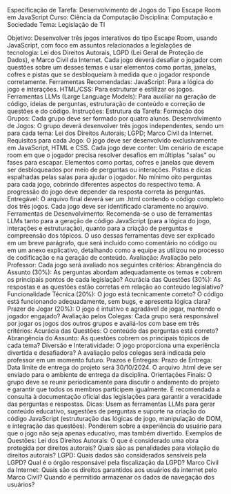 Especificação de Tarefa: Desenvolvimento de Jogos do Tipo Escape Room em JavaScript
Curso: Ciência da Computação
Disciplina: Computação e Sociedade
Tema: Legislação de TI

Objetivo:
Desenvolver três jogos interativos do tipo Escape Room, usando JavaScript, com foco em assuntos relacionados a legislações de tecnologia: Lei dos Direitos Autorais, LGPD (Lei Geral de Proteção de Dados), e Marco Civil da Internet. Cada jogo deverá desafiar o jogador com questões sobre um desses temas e usar elementos como portas, janelas, cofres e pistas que se desbloqueiam à medida que o jogador responde corretamente.
Ferramentas Recomendadas:
JavaScript: Para a lógica do jogo e interações.
HTML/CSS: Para estruturar e estilizar os jogos.
Ferramentas LLMs (Large Language Models): Para auxiliar na geração de código, ideias de perguntas, estruturação de conteúdo e correção de questões e do código.
Instruções:
Estrutura da Tarefa:
Formação dos Grupos:
Cada grupo deve ser formado por quatro alunos.
Desenvolvimento de Jogos:
O grupo deverá desenvolver três jogos independentes, sendo um para cada tema:
Lei dos Direitos Autorais;
LGPD;
Marco Civil da Internet.
Requisitos para cada Jogo:
O jogo deve ser desenvolvido exclusivamente em JavaScript, HTML e CSS.
Cada jogo deve conter:
Um cenário de escape room em que o jogador precisa resolver desafios em múltiplas "salas" ou fases para escapar.
Elementos como portas, cofres e janelas que devem ser desbloqueados por meio de perguntas ou interações.
Pistas e dicas espalhadas pelas salas para ajudar o jogador.
No mínimo oito perguntas para cada jogo, cobrindo diferentes aspectos do respectivo tema.
A progressão do jogo deve depender da resposta correta às perguntas.
Entregável:
O arquivo final deverá ser um .html contendo o código completo dos três jogos.
Cada jogo deve ser identificado claramente no arquivo.
Ferramentas de Desenvolvimento:
Recomenda-se o uso de ferramentas LLMs tanto para a geração de código JavaScript (para a lógica do jogo, interações e estruturação), quanto para a criação de perguntas e compreensão dos tópicos.
O uso dessas ferramentas deve ser explicado em um breve parágrafo, que será incluído como comentário no código ou em um anexo explicativo, detalhando como a equipe as utilizou no processo de codificação e na geração de conteúdo.
Avaliação:
Avaliação pelo Professor:
Cada jogo será avaliado nos seguintes critérios:
Abrangência do Assunto (30%): As perguntas abordam adequadamente os temas e cobrem os principais pontos de cada legislação?
Acurácia das Questões (30%): As respostas e as questões estão corretas em relação ao conteúdo legislativo?
Funcionalidade Técnica (20%): O jogo está tecnicamente correto? O código está funcionando adequadamente, sem bugs, e apresenta lógica clara?
Prazer de Jogar (20%): O jogo é intuitivo e agradável de jogar, mantendo o jogador engajado?
Avaliação pelos Colegas:
Cada grupo será responsável por jogar os jogos dos outros grupos e avaliá-los com base em três critérios:
Acurácia das Questões: O conteúdo das perguntas está correto?
Abrangência do Assunto: As questões cobrem os principais tópicos de cada tema?
Diversão e Interatividade: O jogo proporciona uma experiência divertida e desafiadora?
A avaliação pelos colegas será indicada pelo professor em um momento futuro.
Prazos e Entregas:
Prazo de Entrega: Data limite de entrega do projeto será 30/10/2024.
O arquivo .html deve ser enviado para o ambiente de entrega da disciplina.
Orientações Finais:
O grupo deve se reunir periodicamente para discutir o andamento do projeto e garantir que todos os membros participem igualmente.
É recomendada a consulta à documentação oficial das legislações para garantir a veracidade das perguntas e respostas.
Dicas:
Usem as ferramentas LLMs para gerar conteúdo educativo, sugestões de perguntas e suporte na criação do código JavaScript (estruturação das lógicas de jogo, manipulação de DOM, e integração das questões).
Ponderem sobre a experiência do usuário para que o jogo não seja apenas educativo, mas também divertido.
Exemplos de Questões:
Lei dos Direitos Autorais:
O que é considerado uma obra protegida por direitos autorais?
Quais são as penalidades para violação de direitos autorais?
LGPD:
Quais dados são considerados sensíveis pela LGPD?
Qual é o órgão responsável pela fiscalização da LGPD?
Marco Civil da Internet:
Quais são os direitos garantidos aos usuários da internet pelo Marco Civil?
Quando é permitido armazenar os dados de navegação dos usuários?

